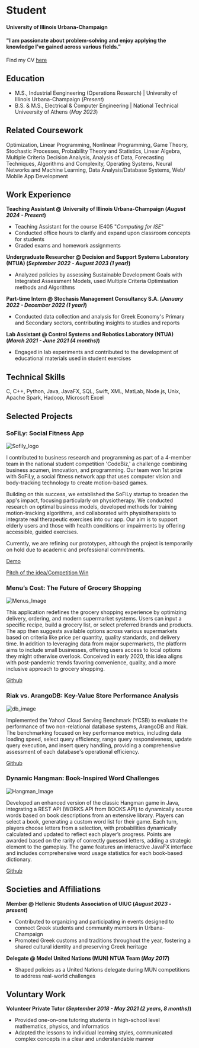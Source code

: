 # Student 

#### University of Illinois Urbana-Champaign
#### "I am passionate about problem-solving and enjoy applying the knowledge I’ve gained across various fields." 

Find my CV [here](https://github.com/panayotis-philip/portfolio/blob/main/assets/CV/CV%20Papavassilopoulos%20(October%202024).pdf)

## Education
- M.S., Industrial Eengineering (Operations Research)	| University of Illinois Urbana-Champaign (_Present_)
- B.S. & M.S., Electrical & Computer Engineering | National Technical Univeersity of Athens (_May 2023_)

## Related Coursework
Optimization, Linear Programming, Nonlinear Programming, Game Theory, Stochastic Processes, Probability Theory and Statistics, Linear Algebra, Multiple Criteria Decision Analysis, Analysis of Data, Forecasting Techniques, Algorithms and Complexity, Operating Systems, Neural Networks and Machine Learning, Data Analysis/Database Systems, Web/ Mobile App Development

## Work Experience

**Teaching Assistant @ University of Illinois Urbana-Champaign (_August 2024 - Present_)**
- Teaching Assistant for the course IE405 "_Computing for ISE_"
- Conducted office hours to clarify and expand upon classroom concepts for students
- Graded exams and homework assignments

**Undergraduate Researcher @ Decision and Support Systems Laboratory (NTUA) (_September 2022 - August 2023 (1 year)_)**
- Analyzed policies by assessing Sustainable Development Goals with Integrated Assessment Models, used Multiple Criteria Optimisation methods and Algorithms

**Part-time Intern @ Stochasis Management Consultancy S.A. (_January 2022 - December 2022 (1 year)_)**
- Conducted data collection and analysis for Greek Economy's Primary and Secondary sectors, contributing insights to studies and reports

**Lab Assistant @ Control Systems and Robotics Laboratory (NTUA) (_March 2021 - June 2021 (4 months)_)**
- Engaged in lab experiments and contributed to the development of educational materials used in student exercises


## Technical Skills
C, C++, Python, Java, JavaFX, SQL, Swift, XML, MatLab, Node.js, Unix, Apache Spark, Hadoop, Microsoft Excel

## Selected Projects

### SoFiLy: Social Fitness App
![Sofily_logo](/assets/img/sofily_project.png)


I contributed to business research and programming as part of a 4-member team in the national student competition 'CodeBiz,' a challenge combining business acumen, innovation, and programming. Our team won 1st prize with SoFiLy, a social fitness network app that uses computer vision and body-tracking technology to create motion-based games.

Building on this success, we established the SoFiLy startup to broaden the app's impact, focusing particularly on physiotherapy. We conducted research on optimal business models, developed methods for training motion-tracking algorithms, and collaborated with physiotherapists to integrate real therapeutic exercises into our app. Our aim is to support elderly users and those with health conditions or impairments by offering accessible, guided exercises.

Currently, we are refining our prototypes, although the project is temporarily on hold due to academic and professional commitments.

[Demo](https://github.com/panayotis-philip/SoFiLyDemoVideo/tree/main)

[Pitch of the idea/Competition Win](https://www.facebook.com/watch/live/?ref=watch_permalink&v=297036458685305&t=7490)

### Menu’s Cost: The Future of Grocery Shopping

![Menus_Image](/assets/img/menu_project.png)



This application redefines the grocery shopping experience by optimizing delivery, ordering, and modern supermarket systems. Users can input a specific recipe, build a grocery list, or select preferred brands and products. The app then suggests available options across various supermarkets based on criteria like price per quantity, quality standards, and delivery time. In addition to leveraging data from major supermarkets, the platform aims to include small businesses, offering users access to local options they might otherwise overlook. Conceived in early 2020, this idea aligns with post-pandemic trends favoring convenience, quality, and a more inclusive approach to grocery shopping.


[Github](https://github.com/panayotis-philip/MenusCostProject2/tree/master)

### Riak vs. ArangoDB: Key-Value Store Performance Analysis

![db_image](/assets/img/db_project.png)


Implemented the Yahoo! Cloud Serving Benchmark (YCSB) to evaluate the performance of two non-relational database systems, ArangoDB and Riak. The benchmarking focused on key performance metrics, including data loading speed, select query efficiency, range query responsiveness, update query execution, and insert query handling, providing a comprehensive assessment of each database's operational efficiency.

[Github](https://github.com/Varagos/InformationSystems)

### Dynamic Hangman: Book-Inspired Word Challenges

![Hangman_Image](/assets/img/hangman_project.png)

Developed an enhanced version of the classic Hangman game in Java, integrating a REST API (WORKS API from BOOKS API) to dynamically source words based on book descriptions from an extensive library. Players can select a book, generating a custom word list for their game. Each turn, players choose letters from a selection, with probabilities dynamically calculated and updated to reflect each player’s progress. Points are awarded based on the rarity of correctly guessed letters, adding a strategic element to the gameplay. The game features an interactive JavaFX interface and includes comprehensive word usage statistics for each book-based dictionary.

[Github](https://github.com/panayotis-philip/Multimedia-Project-NTUA-)

## Societies and Affiliations

**Member @ Hellenic Students Association of UIUC (_August 2023 - present_)**
- Contributed to organizing and participating in events designed to connect Greek students and community members in Urbana-Champaign
- Promoted Greek customs and traditions throughout the year, fostering a shared cultural identity and preserving Greek heritage

**Delegate @ Model United Nations (MUN) NTUA Team (_May 2017_)**
- Shaped policies as a United Nations delegate during MUN competitions to address real-world challenges

## Voluntary Work

**Volunteer Private Tutor (_September 2018 - May 2021 (2 years, 8 months)_)**
- Provided one-on-one tutoring students in high-school level mathematics, physics, and informatics
- Adapted the lessons to individual learning styles, communicated complex concepts in a clear and understandable manner

